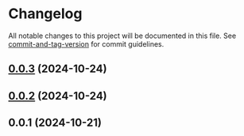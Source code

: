 # Changelog

All notable changes to this project will be documented in this file. See [commit-and-tag-version](https://github.com/absolute-version/commit-and-tag-version) for commit guidelines.

## [0.0.3](https://github.com/JAIL10276/SDG-Goals/compare/v0.0.2...v0.0.3) (2024-10-24)

## [0.0.2](https://github.com/JAIL10276/SDG-Goals/compare/v0.0.1...v0.0.2) (2024-10-24)

## 0.0.1 (2024-10-21)


